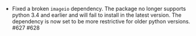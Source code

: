 * Fixed a broken `imageio` dependency. The package no longer
  supports python 3.4 and earlier and will fail to install in the
  latest version. The dependency is now set to be more
  restrictive for older python versions. #627 #628
